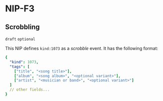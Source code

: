 NIP-F3
======

Scrobbling
----------

`draft` `optional`

This NIP defines `kind:1073` as a _scrobble_ event. It has the following format:

```yaml
{
  "kind": 1073,
  "tags": [
    ["title", "<song title>"],
    ["album", "<song album>", "<optional variant>"],
    ["artist", "<musician or band>", "<optional variant>"]
  ]
  // other fields...
}
```

